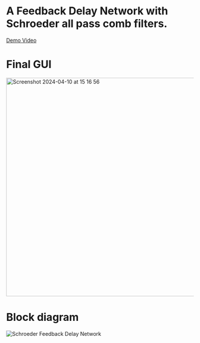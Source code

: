 # A Feedback Delay Network with Schroeder all pass comb filters.
[Demo Video](https://youtu.be/OBex3b7Xd3I)

# Final GUI
<img width="585" alt="Screenshot 2024-04-10 at 15 16 56" src="https://github.com/ruarim/Schroeder_FDN/assets/48099261/b9fef965-47d3-4d71-be93-d25fdb81f29a">

# Block diagram
![Schroeder Feedback Delay Network](https://github.com/ruarim/Schroeder_FDN/assets/48099261/6f60d69a-01ce-4240-9e7e-d830bb4d9574)

